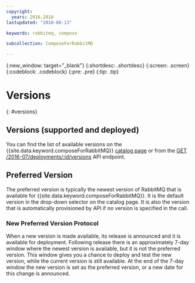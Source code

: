 ```yaml
---
copyright:
  years: 2016,2018
lastupdated: "2018-06-13"

keywords: rabbitmq, compose

subcollection: ComposeForRabbitMQ

---
```


{:new_window: target="_blank"}
{:shortdesc: .shortdesc}
{:screen: .screen}
{:codeblock: .codeblock}
{:pre: .pre}
{:tip: .tip}

# Versions 
{: #versions}

## Versions (supported and deployed)

You can find the list of available versions on the {{site.data.keyword.composeForRabbitMQ}} [catalog page](https://{DomainName}/catalog/compose-for-rabbitmq) or from the [GET /2016-07/deployments/:id/versions](https://apidocs.compose.com/v1.0/reference#2016-07-get-deployments-versions) API endpoint.

## Preferred Version

The preferred version is typically the newest version of RabbitMQ that is available for {{site.data.keyword.composeForRabbitMQ}}. It is the default version in the drop-down selector on the catalog page. It is also the version that is automatically provisioned by API if no version is specified in the call.

### New Preferred Version Protocol

When a new version is made available, its release is announced and it is available for deployment. Following release there is an approximately 7-day window where the newest version is available, but it is not the preferred version. This window gives you a chance to deploy and test the new version, while the current version is still available. At the end of the 7-day window the new version is set as the preferred version, or a new date for this change is announced.


